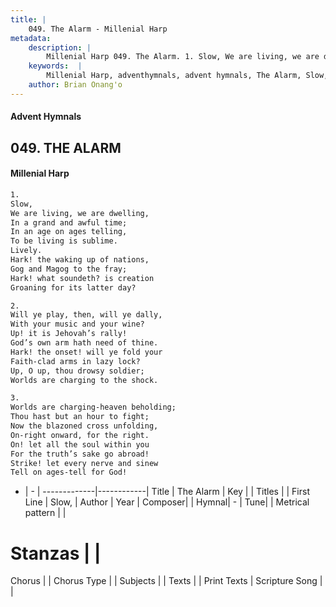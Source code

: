 ```yaml
---
title: |
    049. The Alarm - Millenial Harp
metadata:
    description: |
        Millenial Harp 049. The Alarm. 1. Slow, We are living, we are dwelling, In a grand and awful time; In an age on ages telling, To be living is sublime. Lively. Hark! the waking up of nations,  Gog and Magog to the fray; Hark! what soundeth? is creation Groaning for its latter day?
    keywords:  |
        Millenial Harp, adventhymnals, advent hymnals, The Alarm, Slow, . 
    author: Brian Onang'o
---
```

#### Advent Hymnals
## 049. THE ALARM
####  Millenial Harp
```txt
1. 
Slow, 
We are living, we are dwelling, 
In a grand and awful time; 
In an age on ages telling, 
To be living is sublime. 
Lively. 
Hark! the waking up of nations,  
Gog and Magog to the fray; 
Hark! what soundeth? is creation 
Groaning for its latter day?

2. 
Will ye play, then, will ye dally, 
With your music and your wine? 
Up! it is Jehovah’s rally! 
God’s own arm hath need of thine. 
Hark! the onset! will ye fold your 
Faith-clad arms in lazy lock? 
Up, O up, thou drowsy soldier; 
Worlds are charging to the shock.

3. 
Worlds are charging-heaven beholding; 
Thou hast but an hour to fight; 
Now the blazoned cross unfolding, 
On-right onward, for the right. 
On! let all the soul within you 
For the truth’s sake go abroad! 
Strike! let every nerve and sinew 
Tell on ages-tell for God! 

```
- |   -  |
-------------|------------|
Title | The Alarm |
Key |  |
Titles |  |
First Line | Slow,  |
Author | 
Year | 
Composer|  |
Hymnal|  - |
Tune|  |
Metrical pattern | |
# Stanzas |  |
Chorus |  |
Chorus Type |  |
Subjects |  |
Texts |  |
Print Texts | 
Scripture Song |  |
    
